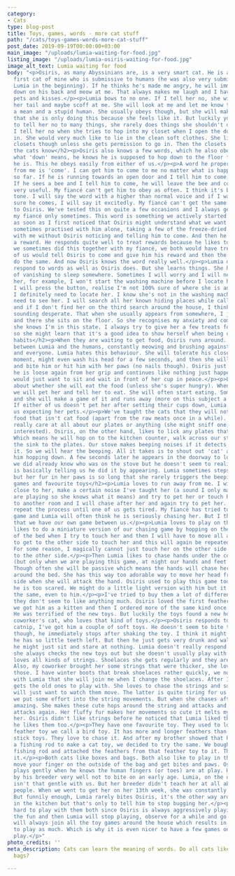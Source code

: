 ```yaml
---
category:
- Cats
type: blog-post
title: Toys, games, words - more cat stuff
path: "/cats/toys-games-words-more-cat-stuff"
post_date: 2019-09-19T00:00:00+03:00
main_image: "/uploads/lumia-waiting-for-food.jpg"
listing_image: "/uploads/lumia-osiris-waiting-for-food.jpg"
image_alt_text: Lumia waiting for food
body: "<p>Osiris, as many Abyssinians are, is a very smart cat. He is actually the
  first cat of mine who is submissive to humans (he was also very submissive with
  Lumia in the beginning). If he thinks he's made me angry, he will immediately lie
  down on his back and meow at me. That always makes me laugh and I have to give him
  pets and kisses.</p><p>Lumia bows to no one. If I tell her no, she will start wiggling
  her tail and maybe scoff at me. She will look at me and let me know that I am being
  a mean and a stupid human. She usually obeys though, but she will make it clear
  that she is only doing this because she feels like it. But luckily you don't have
  to tell her no to many things, she rarely does things she shouldn't do. Most often
  I tell her no when she tries to hop into my closet when I open the door to put clothes
  in. She would very much like to lie in the clean soft clothes. She likes all the
  closets though unless she gets permission to go in. Then the closets are boring.</p><h2>Words
  the cats know</h2><p>Osiris also knows a few words, which he also obeys. He knows
  what 'down' means, he knows he is supposed to hop down to the floor from wherever
  he is. This he obeys easily from either of us.</p><p>A word he properly obeys only
  from me is 'come'. I can get him to come to me no matter what is happening, at least
  so far. If he is running towards an open door and I tell him to come, he will come.
  If he sees a bee and I tell him to come, he will leave the bee and come to me. It's
  very useful. My fiancé can't get him to obey as often. I think it's because of the
  tone. I will say the word with a higher than normal voice and if I want to make
  sure he comes, I will say it excitedly. My fiancé can't get the same effect through
  to Osiris. We've tested this on quite a few occasions and I always get the cat,
  my fiancé only sometimes. This word is something we actively started to teach him
  as soon as I first noticed that Osiris might understand what we want from him. I
  sometimes practised with him alone, taking a few of the freeze-dried chicken bits
  with me without Osiris noticing and telling him to come. And then he would receive
  a reward. He responds quite well to treat rewards because he likes to eat. Then
  we sometimes did this together with my fiancé, we both would have treats and one
  of us would tell Osiris to come and give him his reward and then the other would
  do the same. And now Osiris knows the word really well.</p><p>Lumia doesn't really
  respond to words as well as Osiris does. But she learns things. She has a habit
  of vanishing to sleep somewhere. Sometimes I will worry and I will need to find
  her, for example, I won't start the washing machine before I locate her. And sometimes
  I will press the button, realise I'm not 100% sure of where she is and that's when
  I definitely need to locate her. I know she's not in the washing machine but I just
  need to see her. I will search all her known hiding places while calling for her
  and if I don't find her on the third search around the house, I think I will start
  sounding desperate. That when she usually appears from somewhere, I just turn around
  and there she sits on the floor. So she recognises my anxiety and comes to me when
  she knows I'm in this state. I always try to give her a few treats for showing up
  so she might learn that it's a good idea to show herself when being called.</p><h2>Kitchen
  habits</h2><p>When they are waiting to get food, Osiris runs around. He will run
  between Lumia and the humans, constantly meowing and brushing against everything
  and everyone. Lumia hates this behaviour. She will tolerate his closeness for a
  moment, might even wash his head for a few seconds, and then she will lose her temper
  and bite him or hit him with her paws (no nails though). Osiris just waits until
  he is loose again from her grip and continues like nothing just happened. Lumia
  would just want to sit and wait in front of her cup in peace.</p><p>Lumia also thinks
  about whether she will eat the food (unless she's super hungry). When she is thinking,
  we will pet her and tell her to eat. She will often start eating. Sometimes not
  and she will make a game of it and runs away (more on this subject a little later).
  If either of us doesn't pet her after setting their cups down, Lumia will look at
  us expecting her pets.</p><p>We've taught the cats that they will not receive any
  food that isn't cat food (apart from the raw meats once in a while). Lumia doesn't
  really care at all about our plates or anything (she might sniff one, but she isn't
  interested). Osiris, on the other hand, likes to lick any plates that might be around.
  Which means he will hop on to the kitchen counter, walk across our stove and over
  the sink to the plates. Our stove makes beeping noises if it detects something on
  it. So we will hear the beeping. All it takes is to shout out 'cat' and we hear
  him hopping down. A few seconds later he appears in the doorway to look at us. Well,
  we did already know who was on the stove but he doesn't seem to realise that he
  is basically telling us he did it by appearing. Lumia sometimes steps on the stove,
  but her fur in her paws is so long that she rarely triggers the beeping.</p><h2>Weird
  games and favourite toys</h2><p>Lumia loves to run away from me. I will creep up
  close to her, make a certain noise I've taught her (a sound I only make while we
  are playing so she knows what it means) and try to pet her or touch her. She sprints
  to another room and I will chase after her and again try to pet her. And then we
  repeat the process until one of us gets tired. My fiancé has tried to play this
  game and Lumia will often think he is seriously chasing her. But I think it's nice
  that we have our own game between us.</p><p>Lumia loves to play on the bed. She
  likes to do a miniature version of our chasing game by hopping on the other side
  of the bed when I try to touch her and then I will have to move all around the bed
  to get to the other side to touch her and this will again be repeated for a while.
  For some reason, I magically cannot just touch her on the other side without moving
  to the other side.</p><p>Then Lumia likes to chase hands under the covers or sheets
  (but only when we are playing this game, at night our hands and feet can move).
  Though often she will be passive which means the hands will chase her, and she hops
  around the bed. She has this way too adorable way to move her head from side to
  side when she will attack the hand. Osiris used to play this game too but nowadays
  he is too scared. We might do a little light version with him but it just isn't
  the same, even to him.</p><p>I've tried to buy them a lot of different toys but
  they don't seem to like anything much. Osiris loved the first feather stick toy
  we got him as a kitten and then I ordered more of the same kind once it broke down.
  He was terrified of the new toys. But luckily the toys found a new home with my
  coworker's cat, who loves that kind of toys.</p><p>Osiris responds to toys with
  catnip, I've got him a couple of soft toys. He doesn't seem to bite them much anymore
  though, he immediately stops after shaking the toy. I think it might be because
  he has so little teeth left. But then he just gets very drunk and walks away. Or
  he might just sit and stare at nothing. Lumia doesn't really respond to catnip,
  she always checks the new toys out but she doesn't usually play with them.</p><p>Lumia
  loves all kinds of strings. Shoelaces she gets regularly and they are fantastic.
  Also, my coworker brought her some strings that were thicker, she loves to bite
  those. I have winter boots that break shoelaces rather quickly, we now have a habit
  with Lumia that she will join me when I change the shoelaces. After I'm done, she
  gets the old ones to play with. She loves to chase the strings and sometimes she
  will just want to watch them move. The latter is quite tiring for us humans since
  we put some effort into the string movements. But when she chases after it, it's
  amazing. She makes these cute hops around the string and attacks and runs away and
  attacks again. Her fluffy fur makes her movements so cute it melts my heart to watch
  her. Osiris didn't like strings before he noticed that Lumia liked them. And now
  he likes them too.</p><p>They have one favourite toy. They used to love this one
  feather toy we call a bird toy. It has more and longer feathers than those feather
  stick toys. They love to chase it. And after my brother showed that he had used
  a fishing rod to make a cat toy, we decided to try the same. We bought a children's
  fishing rod and attached the feathers from that feather toy to it. The cats love
  it.</p><p>Both cats like boxes and bags. Both also like to play in them, you can
  move your finger on the outside of the bag and get bites and paws. Osiris especially
  plays gently when he knows the human fingers (or toes) are at play. He was taught
  by his breeder very well not to bite on an early age. Lumia, on the other hand,
  isn't that gentle with us. But her breeder didn't teach her at all about not biting
  people. When we went to get her on her 13th week, she was constantly eating my fingers.
  But funnily enough, Lumia rarely bites Osiris, it's the other way around. Except
  in the kitchen but that's only to tell him to stop bugging her.</p><p>It's just
  hard to play with them both since Osiris is always aggressively playing after joining
  the fun and then Lumia will stop playing, observe for a while and go away. Osiris
  will always join all the toy games around the house which results in Lumia not getting
  to play as much. Which is why it is even nicer to have a few games only Lumia will
  play.</p>"
photo_credits: ''
meta_description: Cats can learn the meaning of words. Do all cats like boxes and
  bags?

---
```


